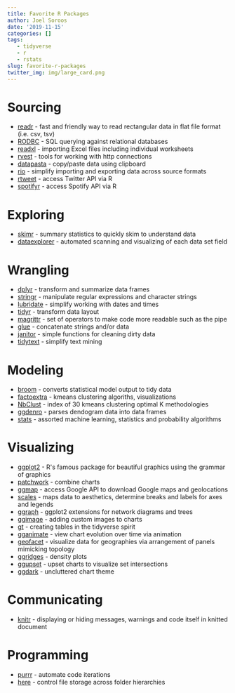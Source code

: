 ```yaml
---
title: Favorite R Packages
author: Joel Soroos
date: '2019-11-15'
categories: []
tags:
   - tidyverse
   - r
   - rstats
slug: favorite-r-packages
twitter_img: img/large_card.png
---
```



# Sourcing
-  [readr](https://readr.tidyverse.org/) - fast and friendly way to read rectangular data in flat file format (i.e. csv, tsv)
-  [RODBC](https://cran.r-project.org/web/packages/RODBC/vignettes/RODBC.pdf) - SQL querying against relational databases
-  [readxl](https://tutorials.methodsconsultants.com/posts/reading-and-writing-excel-files-with-r-using-readxl-and-writexl/) - importing Excel files including individual worksheets
-  [rvest](https://github.com/tidyverse/rvest/blob/master/README.md) - tools for working with http connections
-  [datapasta](https://cran.r-project.org/web/packages/datapasta/vignettes/how-to-datapasta.html) - copy/paste data using clipboard
-  [rio](https://cran.r-project.org/web/packages/rio/vignettes/rio.html) - simplify importing and exporting data across source formats
-  [rtweet](https://cran.r-project.org/web/packages/rtweet/vignettes/intro.html) - access Twitter API via R
-  [spotifyr](https://rpubs.com/womeimingzi11/how_my_spotify_looks_like) - access Spotify API via R


# Exploring
-  [skimr](https://www.rdocumentation.org/packages/skimr/versions/2.1) - summary statistics to quickly skim to understand data
-  [dataexplorer](https://www.rdocumentation.org/packages/DataExplorer/versions/0.8.0) - automated scanning and visualizing of each data set field


# Wrangling
-  [dplyr](http://genomicsclass.github.io/book/pages/dplyr_tutorial.html) - transform and summarize data frames
-  [stringr](https://stringr.tidyverse.org/) - manipulate regular expressions and character strings
-  [lubridate](https://lubridate.tidyverse.org/) - simplify working with dates and times
-  [tidyr](https://tidyr.tidyverse.org/) - transform data layout
-  [magrittr](https://magrittr.tidyverse.org/) - set of operators to make code more readable such as the pipe
-  [glue](https://github.com/tidyverse/glue) - concatenate strings and/or data
-  [janitor](https://garthtarr.github.io/meatR/janitor.html) - simple functions for cleaning dirty data
-  [tidytext](https://cran.r-project.org/web/packages/tidytext/vignettes/tidytext.html) - simplify text mining


# Modeling
-  [broom](http://varianceexplained.org/r/broom-intro/) - converts statistical model output to tidy data
-  [factoextra](https://www.rdocumentation.org/packages/factoextra/versions/1.0.3) - kmeans clustering algoriths, visualizations
-  [NbClust](https://www.rdocumentation.org/packages/NbClust/versions/3.0/topics/NbClust) - index of 30 kmeans clustering optimal K methodologies
-  [ggdenro](https://cran.r-project.org/web/packages/ggdendro/vignettes/ggdendro.html) - parses dendogram data into data frames
-  [stats](https://www.rdocumentation.org/packages/stats/versions/3.6.2) - assorted machine learning, statistics and probability algorithms


# Visualizing
-  [ggplot2](https://ggplot2.tidyverse.org/) - R's famous package for beautiful graphics using the grammar of graphics
-  [patchwork](https://www.rdocumentation.org/packages/patchwork/versions/1.0.0/topics/patchwork-package) - combine charts
-  [ggmap](https://www.rdocumentation.org/packages/ggmap/versions/3.0.0) - access Google API to download Google maps and geolocations
-  [scales](https://cran.r-project.org/web/packages/scales/scales.pdf) - maps data to aesthetics, determine breaks and labels for axes and legends
-  [ggraph](https://github.com/thomasp85/ggraph) - ggplot2 extensions for network diagrams and trees
-  [ggimage](https://guangchuangyu.github.io/pkgdocs/ggimage.html) - adding custom images to charts
-  [gt](https://gt.rstudio.com/) - creating tables in the tidyverse spirit
-  [gganimate](https://gganimate.com/) - view chart evolution over time via animation
-  [geofacet](https://hafen.github.io/geofacet/) - visualize data for geographies via arrangement of panels mimicking topology
-  [ggridges](https://wilkelab.org/ggridges/articles/introduction.html) - density plots
-  [ggupset](https://github.com/Ryo-N7/ggupset) - upset charts to visualize set intersections 
-  [ggdark](https://cran.r-project.org/web/packages/ggdark/readme/README.html) - uncluttered chart theme


# Communicating
-  [knitr](https://yihui.org/knitr/) - displaying or hiding messages, warnings and code itself in knitted document


# Programming
-  [purrr](https://towardsdatascience.com/functional-programming-in-r-with-purrr-469e597d0229) - automate code iterations 
-  [here](https://www.rdocumentation.org/packages/here/versions/0.1) - control file storage across folder hierarchies